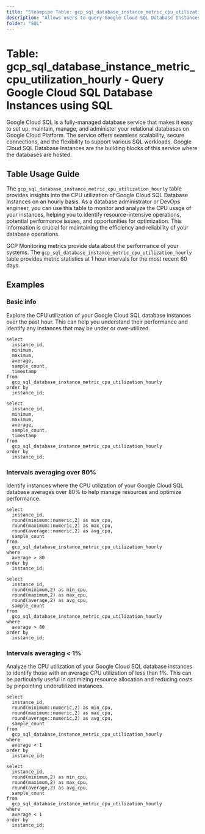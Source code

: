 ```yaml
---
title: "Steampipe Table: gcp_sql_database_instance_metric_cpu_utilization_hourly - Query Google Cloud SQL Database Instances using SQL"
description: "Allows users to query Google Cloud SQL Database Instances, specifically hourly CPU utilization metrics, providing insights into resource usage and potential performance bottlenecks."
folder: "SQL"
---
```


# Table: gcp_sql_database_instance_metric_cpu_utilization_hourly - Query Google Cloud SQL Database Instances using SQL

Google Cloud SQL is a fully-managed database service that makes it easy to set up, maintain, manage, and administer your relational databases on Google Cloud Platform. The service offers seamless scalability, secure connections, and the flexibility to support various SQL workloads. Google Cloud SQL Database Instances are the building blocks of this service where the databases are hosted.

## Table Usage Guide

The `gcp_sql_database_instance_metric_cpu_utilization_hourly` table provides insights into the CPU utilization of Google Cloud SQL Database Instances on an hourly basis. As a database administrator or DevOps engineer, you can use this table to monitor and analyze the CPU usage of your instances, helping you to identify resource-intensive operations, potential performance issues, and opportunities for optimization. This information is crucial for maintaining the efficiency and reliability of your database operations.

GCP Monitoring metrics provide data about the performance of your systems. The `gcp_sql_database_instance_metric_cpu_utilization_hourly` table provides metric statistics at 1 hour intervals for the most recent 60 days.

## Examples

### Basic info
Explore the CPU utilization of your Google Cloud SQL database instances over the past hour. This can help you understand their performance and identify any instances that may be under or over-utilized.

```sql+postgres
select
  instance_id,
  minimum,
  maximum,
  average,
  sample_count,
  timestamp
from
  gcp_sql_database_instance_metric_cpu_utilization_hourly
order by
  instance_id;
```

```sql+sqlite
select
  instance_id,
  minimum,
  maximum,
  average,
  sample_count,
  timestamp
from
  gcp_sql_database_instance_metric_cpu_utilization_hourly
order by
  instance_id;
```

### Intervals averaging over 80%
Identify instances where the CPU utilization of your Google Cloud SQL database averages over 80% to help manage resources and optimize performance.

```sql+postgres
select
  instance_id,
  round(minimum::numeric,2) as min_cpu,
  round(maximum::numeric,2) as max_cpu,
  round(average::numeric,2) as avg_cpu,
  sample_count
from
  gcp_sql_database_instance_metric_cpu_utilization_hourly
where
  average > 80
order by
  instance_id;
```

```sql+sqlite
select
  instance_id,
  round(minimum,2) as min_cpu,
  round(maximum,2) as max_cpu,
  round(average,2) as avg_cpu,
  sample_count
from
  gcp_sql_database_instance_metric_cpu_utilization_hourly
where
  average > 80
order by
  instance_id;
```

### Intervals averaging < 1%
Analyze the CPU utilization of your Google Cloud SQL database instances to identify those with an average CPU utilization of less than 1%. This can be particularly useful in optimizing resource allocation and reducing costs by pinpointing underutilized instances.

```sql+postgres
select
  instance_id,
  round(minimum::numeric,2) as min_cpu,
  round(maximum::numeric,2) as max_cpu,
  round(average::numeric,2) as avg_cpu,
  sample_count
from
  gcp_sql_database_instance_metric_cpu_utilization_hourly
where
  average < 1
order by
  instance_id;
```

```sql+sqlite
select
  instance_id,
  round(minimum,2) as min_cpu,
  round(maximum,2) as max_cpu,
  round(average,2) as avg_cpu,
  sample_count
from
  gcp_sql_database_instance_metric_cpu_utilization_hourly
where
  average < 1
order by
  instance_id;
```